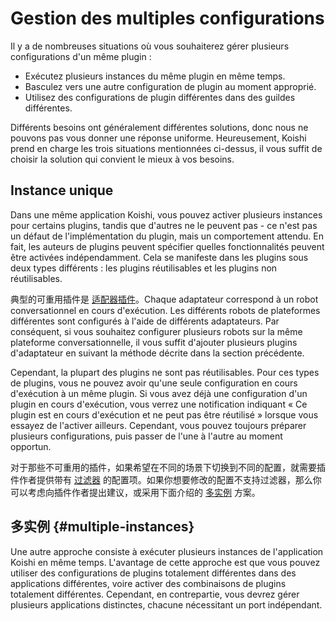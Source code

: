 # Gestion des multiples configurations

Il y a de nombreuses situations où vous souhaiterez gérer plusieurs configurations d'un même plugin :

- Exécutez plusieurs instances du même plugin en même temps.
- Basculez vers une autre configuration de plugin au moment approprié.
- Utilisez des configurations de plugin différentes dans des guildes différentes.

Différents besoins ont généralement différentes solutions, donc nous ne pouvons pas vous donner une réponse uniforme. Heureusement, Koishi prend en charge les trois situations mentionnées ci-dessus, il vous suffit de choisir la solution qui convient le mieux à vos besoins.

## Instance unique

Dans une même application Koishi, vous pouvez activer plusieurs instances pour certains plugins, tandis que d'autres ne le peuvent pas - ce n'est pas un défaut de l'implémentation du plugin, mais un comportement attendu. En fait, les auteurs de plugins peuvent spécifier quelles fonctionnalités peuvent être activées indépendamment. Cela se manifeste dans les plugins sous deux types différents : les plugins réutilisables et les plugins non réutilisables.

典型的可重用插件是 [适配器插件](../usage/adapter.md)。Chaque adaptateur correspond à un robot conversationnel en cours d'exécution. Les différents robots de plateformes différentes sont configurés à l'aide de différents adaptateurs. Par conséquent, si vous souhaitez configurer plusieurs robots sur la même plateforme conversationnelle, il vous suffit d'ajouter plusieurs plugins d'adaptateur en suivant la méthode décrite dans la section précédente.

Cependant, la plupart des plugins ne sont pas réutilisables. Pour ces types de plugins, vous ne pouvez avoir qu'une seule configuration en cours d'exécution à un même plugin. Si vous avez déjà une configuration d'un plugin en cours d'exécution, vous verrez une notification indiquant « Ce plugin est en cours d'exécution et ne peut pas être réutilisé » lorsque vous essayez de l'activer ailleurs. Cependant, vous pouvez toujours préparer plusieurs configurations, puis passer de l'une à l'autre au moment opportun.

对于那些不可重用的插件，如果希望在不同的场景下切换到不同的配置，就需要插件作者提供带有 [过滤器](../usage/customize.md#filters) 的配置项。如果你想要修改的配置不支持过滤器，那么你可以考虑向插件作者提出建议，或采用下面介绍的 [多实例](#multiple-instances) 方案。

## 多实例 {#multiple-instances}

Une autre approche consiste à exécuter plusieurs instances de l'application Koishi en même temps. L'avantage de cette approche est que vous pouvez utiliser des configurations de plugins totalement différentes dans des applications différentes, voire activer des combinaisons de plugins totalement différentes. Cependant, en contrepartie, vous devrez gérer plusieurs applications distinctes, chacune nécessitant un port indépendant.
